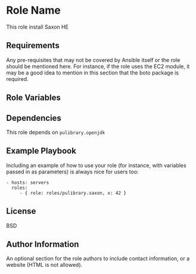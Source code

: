 Role Name
=========

This role install Saxon HE

Requirements
------------

Any pre-requisites that may not be covered by Ansible itself or the role should
be mentioned here. For instance, if the role uses the EC2 module, it may be a
good idea to mention in this section that the boto package is required.

Role Variables
--------------


Dependencies
------------

This role depends on `pulibrary.openjdk`

Example Playbook
----------------

Including an example of how to use your role (for instance, with variables
passed in as parameters) is always nice for users too:

    - hosts: servers
      roles:
         - { role: roles/pulibrary.saxon, x: 42 }

License
-------

BSD

Author Information
------------------

An optional section for the role authors to include contact information, or a
website (HTML is not allowed).

